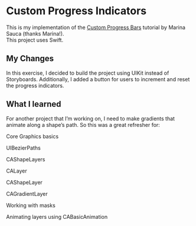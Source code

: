 # Custom Progress Indicators

This is my implementation of the [Custom Progress Bars](https://medium.com/@marina.sauca/custom-progress-bars-dc1c1c111751) tutorial by Marina Sauca (thanks Marina!).  
This project uses Swift.

## My Changes

In this exercise, I decided to build the project using UIKit instead of Storyboards.
Additionally, I added a button for users to increment and reset the progress indicators.

## What I learned 

For another project that I’m working on, I need to make gradients that animate along a shape’s path. So this was a great refresher for:

Core Graphics basics 

UIBezierPaths

CAShapeLayers

CALayer

CAShapeLayer

CAGradientLayer

Working with masks

Animating layers using CABasicAnimation
